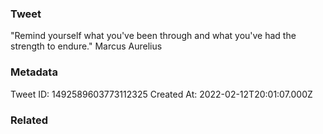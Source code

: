 ### Tweet
"Remind yourself what you've been through and what you've had the strength to endure." Marcus Aurelius

### Metadata
Tweet ID: 1492589603773112325
Created At: 2022-02-12T20:01:07.000Z

### Related

